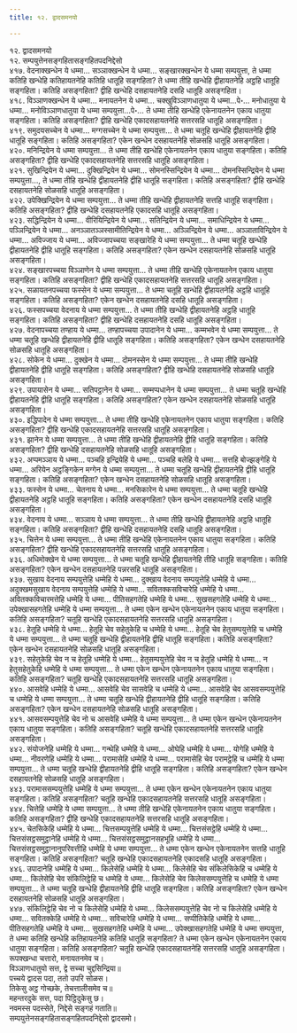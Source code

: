 ```yaml
---
title: १२. द्वादसमनयो

---
```

१२. द्वादसमनयो  
१२. सम्पयुत्तेनसङ्गहितासङ्गहितपदनिद्देसो  
४१७. वेदनाक्खन्धेन ये धम्मा… सञ्ञाक्खन्धेन ये धम्मा… सङ्खारक्खन्धेन ये धम्मा सम्पयुत्ता, ते धम्मा कतिहि खन्धेहि कतिहायतनेहि कतिहि धातूहि सङ्गहिता? ते धम्मा तीहि खन्धेहि द्वीहायतनेहि अट्ठहि धातूहि सङ्गहिता। कतिहि असङ्गहिता? द्वीहि खन्धेहि दसहायतनेहि दसहि धातूहि असङ्गहिता।  
४१८. विञ्ञाणक्खन्धेन ये धम्मा… मनायतनेन ये धम्मा… चक्खुविञ्ञाणधातुया ये धम्मा…पे॰… मनोधातुया ये धम्मा… मनोविञ्ञाणधातुया ये धम्मा सम्पयुत्ता…पे॰… ते धम्मा तीहि खन्धेहि एकेनायतनेन एकाय धातुया सङ्गहिता। कतिहि असङ्गहिता? द्वीहि खन्धेहि एकादसहायतनेहि सत्तरसहि धातूहि असङ्गहिता।  
४१९. समुदयसच्चेन ये धम्मा… मग्गसच्चेन ये धम्मा सम्पयुत्ता… ते धम्मा चतूहि खन्धेहि द्वीहायतनेहि द्वीहि धातूहि सङ्गहिता। कतिहि असङ्गहिता? एकेन खन्धेन दसहायतनेहि सोळसहि धातूहि असङ्गहिता।  
४२०. मनिन्द्रियेन ये धम्मा सम्पयुत्ता… ते धम्मा तीहि खन्धेहि एकेनायतनेन एकाय धातुया सङ्गहिता। कतिहि असङ्गहिता? द्वीहि खन्धेहि एकादसहायतनेहि सत्तरसहि धातूहि असङ्गहिता।  
४२१. सुखिन्द्रियेन ये धम्मा… दुक्खिन्द्रियेन ये धम्मा… सोमनस्सिन्द्रियेन ये धम्मा… दोमनस्सिन्द्रियेन ये धम्मा सम्पयुत्ता…, ते धम्मा तीहि खन्धेहि द्वीहायतनेहि द्वीहि धातूहि सङ्गहिता। कतिहि असङ्गहिता? द्वीहि खन्धेहि दसहायतनेहि सोळसहि धातूहि असङ्गहिता।  
४२२. उपेक्खिन्द्रियेन ये धम्मा सम्पयुत्ता… ते धम्मा तीहि खन्धेहि द्वीहायतनेहि सत्तहि धातूहि सङ्गहिता। कतिहि असङ्गहिता? द्वीहि खन्धेहि दसहायतनेहि एकादसहि धातूहि असङ्गहिता।  
४२३. सद्धिन्द्रियेन ये धम्मा… वीरियिन्द्रियेन ये धम्मा… सतिन्द्रियेन ये धम्मा… समाधिन्द्रियेन ये धम्मा… पञ्ञिन्द्रियेन ये धम्मा… अनञ्ञातञ्ञस्सामीतिन्द्रियेन ये धम्मा… अञ्ञिन्द्रियेन ये धम्मा… अञ्ञाताविन्द्रियेन ये धम्मा… अविज्जाय ये धम्मा… अविज्जापच्चया सङ्खारेहि ये धम्मा सम्पयुत्ता… ते धम्मा चतूहि खन्धेहि द्वीहायतनेहि द्वीहि धातूहि सङ्गहिता। कतिहि असङ्गहिता? एकेन खन्धेन दसहायतनेहि सोळसहि धातूहि असङ्गहिता।  
४२४. सङ्खारपच्चया विञ्ञाणेन ये धम्मा सम्पयुत्ता… ते धम्मा तीहि खन्धेहि एकेनायतनेन एकाय धातुया सङ्गहिता। कतिहि असङ्गहिता? द्वीहि खन्धेहि एकादसहायतनेहि सत्तरसहि धातूहि असङ्गहिता।  
४२५. सळायतनपच्चया फस्सेन ये धम्मा सम्पयुत्ता… ते धम्मा चतूहि खन्धेहि द्वीहायतनेहि अट्ठहि धातूहि सङ्गहिता। कतिहि असङ्गहिता? एकेन खन्धेन दसहायतनेहि दसहि धातूहि असङ्गहिता।  
४२६. फस्सपच्चया वेदनाय ये धम्मा सम्पयुत्ता… ते धम्मा तीहि खन्धेहि द्वीहायतनेहि अट्ठहि धातूहि सङ्गहिता। कतिहि असङ्गहिता? द्वीहि खन्धेहि दसहायतनेहि दसहि धातूहि असङ्गहिता।  
४२७. वेदनापच्चया तण्हाय ये धम्मा… तण्हापच्चया उपादानेन ये धम्मा… कम्मभवेन ये धम्मा सम्पयुत्ता… ते धम्मा चतूहि खन्धेहि द्वीहायतनेहि द्वीहि धातूहि सङ्गहिता। कतिहि असङ्गहिता? एकेन खन्धेन दसहायतनेहि सोळसहि धातूहि असङ्गहिता।  
४२८. सोकेन ये धम्मा… दुक्खेन ये धम्मा… दोमनस्सेन ये धम्मा सम्पयुत्ता… ते धम्मा तीहि खन्धेहि द्वीहायतनेहि द्वीहि धातूहि सङ्गहिता। कतिहि असङ्गहिता? द्वीहि खन्धेहि दसहायतनेहि सोळसहि धातूहि असङ्गहिता।  
४२९. उपायासेन ये धम्मा… सतिपट्ठानेन ये धम्मा… सम्मप्पधानेन ये धम्मा सम्पयुत्ता… ते धम्मा चतूहि खन्धेहि द्वीहायतनेहि द्वीहि धातूहि सङ्गहिता। कतिहि असङ्गहिता? एकेन खन्धेन दसहायतनेहि सोळसहि धातूहि असङ्गहिता।  
४३०. इद्धिपादेन ये धम्मा सम्पयुत्ता… ते धम्मा तीहि खन्धेहि एकेनायतनेन एकाय धातुया सङ्गहिता। कतिहि असङ्गहिता? द्वीहि खन्धेहि एकादसहायतनेहि सत्तरसहि धातूहि असङ्गहिता।  
४३१. झानेन ये धम्मा सम्पयुत्ता… ते धम्मा तीहि खन्धेहि द्वीहायतनेहि द्वीहि धातूहि सङ्गहिता। कतिहि असङ्गहिता? द्वीहि खन्धेहि दसहायतनेहि सोळसहि धातूहि असङ्गहिता।  
४३२. अप्पमञ्ञाय ये धम्मा… पञ्चहि इन्द्रियेहि ये धम्मा… पञ्चहि बलेहि ये धम्मा… सत्तहि बोज्झङ्गेहि ये धम्मा… अरियेन अट्ठङ्गिकेन मग्गेन ये धम्मा सम्पयुत्ता… ते धम्मा चतूहि खन्धेहि द्वीहायतनेहि द्वीहि धातूहि सङ्गहिता। कतिहि असङ्गहिता? एकेन खन्धेन दसहायतनेहि सोळसहि धातूहि असङ्गहिता।  
४३३. फस्सेन ये धम्मा… चेतनाय ये धम्मा… मनसिकारेन ये धम्मा सम्पयुत्ता… ते धम्मा चतूहि खन्धेहि द्वीहायतनेहि अट्ठहि धातूहि सङ्गहिता। कतिहि असङ्गहिता? एकेन खन्धेन दसहायतनेहि दसहि धातूहि असङ्गहिता।  
४३४. वेदनाय ये धम्मा… सञ्ञाय ये धम्मा सम्पयुत्ता… ते धम्मा तीहि खन्धेहि द्वीहायतनेहि अट्ठहि धातूहि सङ्गहिता। कतिहि असङ्गहिता? द्वीहि खन्धेहि दसहायतनेहि दसहि धातूहि असङ्गहिता।  
४३५. चित्तेन ये धम्मा सम्पयुत्ता… ते धम्मा तीहि खन्धेहि एकेनायतनेन एकाय धातुया सङ्गहिता। कतिहि असङ्गहिता? द्वीहि खन्धेहि एकादसहायतनेहि सत्तरसहि धातूहि असङ्गहिता।  
४३६. अधिमोक्खेन ये धम्मा सम्पयुत्ता… ते धम्मा चतूहि खन्धेहि द्वीहायतनेहि तीहि धातूहि सङ्गहिता। कतिहि असङ्गहिता? एकेन खन्धेन दसहायतनेहि पन्नरसहि धातूहि असङ्गहिता।  
४३७. सुखाय वेदनाय सम्पयुत्तेहि धम्मेहि ये धम्मा… दुक्खाय वेदनाय सम्पयुत्तेहि धम्मेहि ये धम्मा… अदुक्खमसुखाय वेदनाय सम्पयुत्तेहि धम्मेहि ये धम्मा… सवितक्कसविचारेहि धम्मेहि ये धम्मा… अवितक्कविचारमत्तेहि धम्मेहि ये धम्मा… पीतिसहगतेहि धम्मेहि ये धम्मा… सुखसहगतेहि धम्मेहि ये धम्मा… उपेक्खासहगतेहि धम्मेहि ये धम्मा सम्पयुत्ता… ते धम्मा एकेन खन्धेन एकेनायतनेन एकाय धातुया सङ्गहिता। कतिहि असङ्गहिता? चतूहि खन्धेहि एकादसहायतनेहि सत्तरसहि धातूहि असङ्गहिता।  
४३८. हेतूहि धम्मेहि ये धम्मा… हेतूहि चेव सहेतुकेहि च धम्मेहि ये धम्मा… हेतूहि चेव हेतुसम्पयुत्तेहि च धम्मेहि ये धम्मा सम्पयुत्ता… ते धम्मा चतूहि खन्धेहि द्वीहायतनेहि द्वीहि धातूहि सङ्गहिता। कतिहि असङ्गहिता? एकेन खन्धेन दसहायतनेहि सोळसहि धातूहि असङ्गहिता।  
४३९. सहेतुकेहि चेव न च हेतूहि धम्मेहि ये धम्मा… हेतुसम्पयुत्तेहि चेव न च हेतूहि धम्मेहि ये धम्मा… न हेतुसहेतुकेहि धम्मेहि ये धम्मा सम्पयुत्ता… ते धम्मा एकेन खन्धेन एकेनायतनेन एकाय धातुया सङ्गहिता। कतिहि असङ्गहिता? चतूहि खन्धेहि एकादसहायतनेहि सत्तरसहि धातूहि असङ्गहिता।  
४४०. आसवेहि धम्मेहि ये धम्मा… आसवेहि चेव सासवेहि च धम्मेहि ये धम्मा… आसवेहि चेव आसवसम्पयुत्तेहि च धम्मेहि ये धम्मा सम्पयुत्ता… ते धम्मा चतूहि खन्धेहि द्वीहायतनेहि द्वीहि धातूहि सङ्गहिता। कतिहि असङ्गहिता? एकेन खन्धेन दसहायतनेहि सोळसहि धातूहि असङ्गहिता।  
४४१. आसवसम्पयुत्तेहि चेव नो च आसवेहि धम्मेहि ये धम्मा सम्पयुत्ता… ते धम्मा एकेन खन्धेन एकेनायतनेन एकाय धातुया सङ्गहिता। कतिहि असङ्गहिता? चतूहि खन्धेहि एकादसहायतनेहि सत्तरसहि धातूहि असङ्गहिता।  
४४२. संयोजनेहि धम्मेहि ये धम्मा… गन्थेहि धम्मेहि ये धम्मा… ओघेहि धम्मेहि ये धम्मा… योगेहि धम्मेहि ये धम्मा… नीवरणेहि धम्मेहि ये धम्मा… परामासेहि धम्मेहि ये धम्मा… परामासेहि चेव परामट्ठेहि च धम्मेहि ये धम्मा सम्पयुत्ता… ते धम्मा चतूहि खन्धेहि द्वीहायतनेहि द्वीहि धातूहि सङ्गहिता। कतिहि असङ्गहिता? एकेन खन्धेन दसहायतनेहि सोळसहि धातूहि असङ्गहिता।  
४४३. परामाससम्पयुत्तेहि धम्मेहि ये धम्मा सम्पयुत्ता… ते धम्मा एकेन खन्धेन एकेनायतनेन एकाय धातुया सङ्गहिता। कतिहि असङ्गहिता? चतूहि खन्धेहि एकादसहायतनेहि सत्तरसहि धातूहि असङ्गहिता।  
४४४. चित्तेहि धम्मेहि ये धम्मा सम्पयुत्ता… ते धम्मा तीहि खन्धेहि एकेनायतनेन एकाय धातुया सङ्गहिता। कतिहि असङ्गहिता? द्वीहि खन्धेहि एकादसहायतनेहि सत्तरसहि धातूहि असङ्गहिता।  
४४५. चेतसिकेहि धम्मेहि ये धम्मा… चित्तसम्पयुत्तेहि धम्मेहि ये धम्मा… चित्तसंसट्ठेहि धम्मेहि ये धम्मा… चित्तसंसट्ठसमुट्ठानेहि धम्मेहि ये धम्मा… चित्तसंसट्ठसमुट्ठानसहभूहि धम्मेहि ये धम्मा… चित्तसंसट्ठसमुट्ठानानुपरिवत्तीहि धम्मेहि ये धम्मा सम्पयुत्ता… ते धम्मा एकेन खन्धेन एकेनायतनेन सत्तहि धातूहि सङ्गहिता। कतिहि असङ्गहिता? चतूहि खन्धेहि एकादसहायतनेहि एकादसहि धातूहि असङ्गहिता।  
४४६. उपादानेहि धम्मेहि ये धम्मा… किलेसेहि धम्मेहि ये धम्मा… किलेसेहि चेव संकिलेसिकेहि च धम्मेहि ये धम्मा… किलेसेहि चेव संकिलिट्ठेहि च धम्मेहि ये धम्मा… किलेसेहि चेव किलेससम्पयुत्तेहि च धम्मेहि ये धम्मा सम्पयुत्ता… ते धम्मा चतूहि खन्धेहि द्वीहायतनेहि द्वीहि धातूहि सङ्गहिता। कतिहि असङ्गहिता? एकेन खन्धेन दसहायतनेहि सोळसहि धातूहि असङ्गहिता।  
४४७. संकिलिट्ठेहि चेव नो च किलेसेहि धम्मेहि ये धम्मा… किलेससम्पयुत्तेहि चेव नो च किलेसेहि धम्मेहि ये धम्मा… सवितक्केहि धम्मेहि ये धम्मा… सविचारेहि धम्मेहि ये धम्मा… सप्पीतिकेहि धम्मेहि ये धम्मा… पीतिसहगतेहि धम्मेहि ये धम्मा… सुखसहगतेहि धम्मेहि ये धम्मा… उपेक्खासहगतेहि धम्मेहि ये धम्मा सम्पयुत्ता, ते धम्मा कतिहि खन्धेहि कतिहायतनेहि कतिहि धातूहि सङ्गहिता? ते धम्मा एकेन खन्धेन एकेनायतनेन एकाय धातुया सङ्गहिता। कतिहि असङ्गहिता? चतूहि खन्धेहि एकादसहायतनेहि सत्तरसहि धातूहि असङ्गहिता।  
रूपक्खन्धा चत्तारो, मनायतनमेव च।  
विञ्ञाणधातुयो सत्त, द्वे सच्चा चुद्दसिन्द्रिया॥  
पच्चये द्वादस पदा, ततो उपरि सोळस।  
तिकेसु अट्ठ गोच्छके, तेचत्तालीसमेव च॥  
महन्तरदुके सत्त, पदा पिट्ठिदुकेसु छ।  
नवमस्स पदस्सेते, निद्देसे सङ्गहं गताति॥  
सम्पयुत्तेनसङ्गहितासङ्गहितपदनिद्देसो द्वादसमो।  